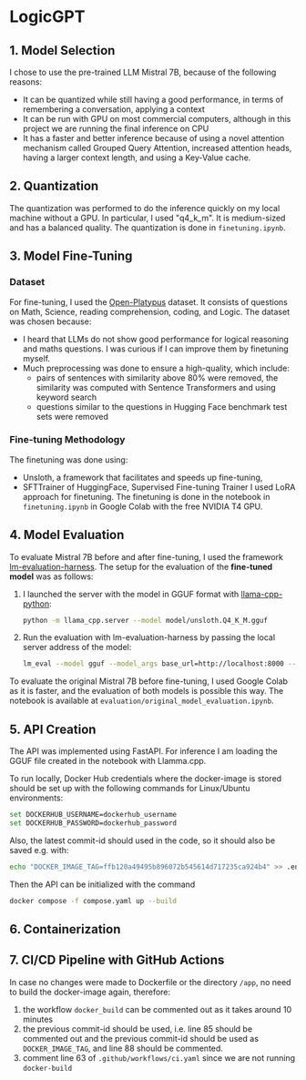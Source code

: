 # LogicGPT
 
## 1. Model Selection
I chose to use the pre-trained LLM Mistral 7B, because of the following reasons:
- It can be quantized while still having a good performance, in terms of remembering a conversation, applying a context
- It can be run with GPU on most commercial computers, although in this project we are running the final inference on CPU
- It has a faster and better inference because of using a novel attention mechanism called Grouped Query Attention, increased attention heads, having a larger context length, and using a Key-Value cache.

## 2. Quantization
The quantization was performed to do the inference quickly on my local machine without a GPU. In particular, I used "q4_k_m". It is medium-sized and has a balanced quality. The quantization is done in `finetuning.ipynb`.

## 3. Model Fine-Tuning
### Dataset
For fine-tuning, I used the [Open-Platypus](https://huggingface.co/datasets/garage-bAInd/Open-Platypus) dataset. It consists of questions on Math, Science, reading comprehension, coding, and Logic.
The dataset was chosen because:
- I heard that LLMs do not show good performance for logical reasoning and maths questions. I was curious if I can improve them by finetuning myself.
- Much preprocessing was done to ensure a high-quality, which include:
   - pairs of sentences with similarity above 80% were removed, the similarity was computed with Sentence Transformers and using keyword search
   - questions similar to the questions in Hugging Face benchmark test sets were removed

### Fine-tuning Methodology
The finetuning was done using:
- Unsloth, a framework that facilitates and speeds up fine-tuning,
- SFTTrainer of HuggingFace, Supervised Fine-tuning Trainer
I used LoRA approach for finetuning. 
The finetuning is done in the notebook in `finetuning.ipynb` in Google Colab with the free NVIDIA T4 GPU.

## 4. Model Evaluation
To evaluate Mistral 7B before and after fine-tuning, I used the framework [lm-evaluation-harness](https://github.com/EleutherAI/lm-evaluation-harness). The setup for the evaluation of the **fine-tuned model** was as follows:

1. I launched the server with the model in GGUF format with [llama-cpp-python](https://github.com/abetlen/llama-cpp-python):

   ```bash
   python -m llama_cpp.server --model model/unsloth.Q4_K_M.gguf
   ```
2. Run the evaluation with lm-evaluation-harness by passing the local server address of the model:
   ```bash
   lm_eval --model gguf --model_args base_url=http://localhost:8000 --tasks arithmetic --limit 10 --log_samples --output_path 'finetuned_eval_arithmetic_results'
   ```

To evaluate the original Mistral 7B before fine-tuning, I used Google Colab as it is faster, and the evaluation of both models is possible this way. The notebook is available at `evaluation/original_model_evaluation.ipynb`.

## 5. API Creation
The API was implemented using FastAPI. For inference I am loading the GGUF file created in the notebook with Llamma.cpp.

To run locally, Docker Hub credentials where the docker-image is stored should be set up with the following commands for Linux/Ubuntu environments:
   ```bash
   set DOCKERHUB_USERNAME=dockerhub_username
   set DOCKERHUB_PASSWORD=dockerhub_password
   ```
Also, the latest commit-id should used in the code, so it should also be saved e.g. with:
   ```bash
   echo "DOCKER_IMAGE_TAG=ffb120a49495b896072b545614d717235ca924b4" >> .env
   ```
Then the API can be initialized with the command
   ```bash
   docker compose -f compose.yaml up --build
   ```

## 6. Containerization

## 7. CI/CD Pipeline with GitHub Actions
In case no changes were made to Dockerfile or the directory `/app`, no need to build the docker-image again, therefore:
1. the workflow `docker_build` can be commented out as it takes around 10 minutes
2. the previous commit-id should be used, i.e. line 85 should be commented out and the previous commit-id should be used as `DOCKER_IMAGE_TAG`, and line 88 should be commented.
3. comment line 63 of `.github/workflows/ci.yaml` since we are not running `docker-build`



